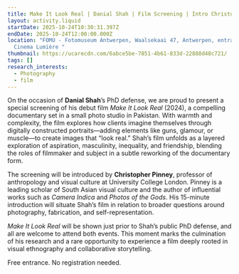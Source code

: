 ```yaml
---
title: Make It Look Real | Danial Shah | Film Screening | Intro Christopher Pinney
layout: activity.liquid
startDate: 2025-10-24T10:30:31.397Z
endDate: 2025-10-24T12:00:00.000Z
location: "FOMU - Fotomuseum Antwerpen, Waalsekaai 47, Antwerpen, entrance via
  Cinema Lumière "
thumbnail: https://ucarecdn.com/6abce5be-7851-4b61-833d-22888d48c721/
tags: []
research_interests:
  - Photography
  - film
---
```

On the occasion of **Danial Shah**’s PhD defense, we are proud to present a special screening of his debut film *Make It Look Real* (2024), a compelling documentary set in a small photo studio in Pakistan. With warmth and complexity, the film explores how clients imagine themselves through digitally constructed portraits—adding elements like guns, glamour, or muscle—to create images that “look real.” Shah’s film unfolds as a layered exploration of aspiration, masculinity, inequality, and friendship, blending the roles of filmmaker and subject in a subtle reworking of the documentary form.

The screening will be introduced by **Christopher Pinney**, professor of anthropology and visual culture at University College London. Pinney is a leading scholar of South Asian visual culture and the author of influential works such as *Camera Indica* and *Photos of the Gods*. His 15-minute introduction will situate Shah’s film in relation to broader questions around photography, fabrication, and self-representation.

*Make It Look Real* will be shown just prior to Shah’s public PhD defense, and all are welcome to attend both events. This moment marks the culmination of his research and a rare opportunity to experience a film deeply rooted in visual ethnography and collaborative storytelling.

F﻿ree entrance. No registration needed.